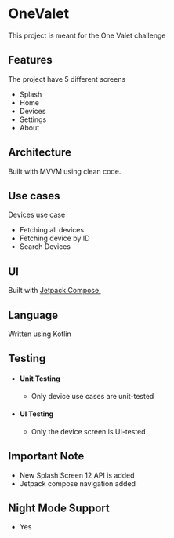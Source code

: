 # OneValet
This project is meant for the One Valet challenge

## Features
The project have 5 different screens
- Splash
- Home
- Devices
- Settings
- About

## Architecture
Built with MVVM using clean code.

## Use cases
Devices use case
- Fetching all devices
- Fetching device by ID
- Search Devices

## UI 
Built with [Jetpack Compose.](https://developer.android.com/jetpack/compose)

## Language
Written using Kotlin

## Testing
- #### Unit Testing
  - Only device use cases are unit-tested
- #### UI Testing
  - Only the device screen is UI-tested

## Important Note
- New Splash Screen 12 API is added 
- Jetpack compose navigation added

## Night Mode Support
- Yes 
